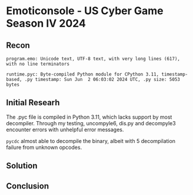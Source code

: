 # Emoticonsole - US Cyber Game Season IV 2024

## Recon

```$ file program.emo 
program.emo: Unicode text, UTF-8 text, with very long lines (617), with no line terminators
```
```$ file runtime.pyc 
runtime.pyc: Byte-compiled Python module for CPython 3.11, timestamp-based, .py timestamp: Sun Jun  2 06:03:02 2024 UTC, .py size: 5053 bytes
```

## Initial Researh

The .pyc file is compiled in Python 3.11, which lacks support by most decompiler. Through my testing, uncompyle6, dis.py and decompyle3 encounter errors with unhelpful error messages.

`pycdc` almost able to decompile the binary, albeit with 5 decompilation failure from unknown opcodes.

## Solution


## Conclusion


